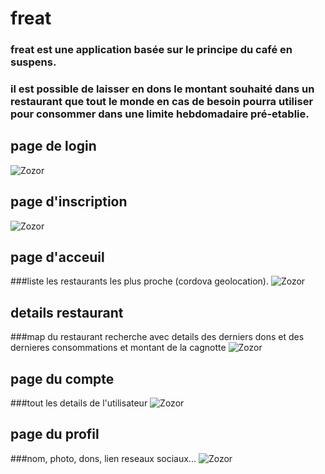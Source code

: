 # freat

### freat est une application basée sur le principe du café en suspens.
### il est possible de laisser en dons le montant souhaité dans un restaurant que tout le monde en cas de besoin pourra utiliser pour consommer dans une limite hebdomadaire pré-etablie.

## page de login
![Zozor](http://crackas.esy.es/img/img1.png)
## page d'inscription
![Zozor](http://crackas.esy.es/img/img2.png)
## page d'acceuil
###liste les restaurants les plus proche (cordova geolocation).
![Zozor](http://crackas.esy.es/img/img3.png)
## details restaurant
###map du restaurant recherche avec details des derniers dons et des dernieres consommations et montant de la cagnotte
![Zozor](http://crackas.esy.es/img/img4.png)
## page du compte
###tout les details de l'utilisateur
![Zozor](http://crackas.esy.es/img/img5.png)
## page du profil
###nom, photo, dons, lien reseaux sociaux...
![Zozor](http://crackas.esy.es/img/img6.png)
